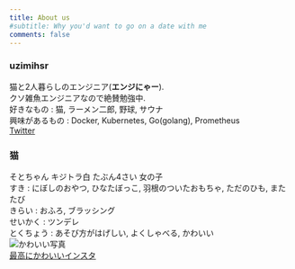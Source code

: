 ```yaml
---
title: About us
#subtitle: Why you'd want to go on a date with me
comments: false
---
```


### uzimihsr
猫と2人暮らしのエンジニア(**エンジにゃー**).  
クソ雑魚エンジニアなので絶賛勉強中.  
好きなもの : 猫, ラーメン二郎, 野球, サウナ  
興味があるもの : Docker, Kubernetes, Go(golang), Prometheus  
[Twitter](https://twitter.com/uzimihsr)  

### 猫
そとちゃん キジトラ白 たぶん4さい 女の子  
すき : にぼしのおやつ, ひなたぼっこ, 羽根のついたおもちゃ, ただのひも, またたび  
きらい : おふろ, ブラッシング  
せいかく : ツンデレ  
とくちょう : あそび方がはげしい, よくしゃべる, かわいい  
![かわいい写真](/images/sotochan_kawaii.jpg)  
[最高にかわいいインスタ](https://www.instagram.com/uzimihsr/)  
